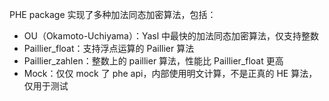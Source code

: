 PHE package 实现了多种加法同态加密算法，包括：

- OU（Okamoto-Uchiyama）：Yasl 中最快的加法同态加密算法，仅支持整数
- Paillier_float：支持浮点运算的 Paillier 算法
- Paillier_zahlen：整数上的 paillier 算法，性能比 Paillier_float 更高
- Mock：仅仅 mock 了 phe api，内部使用明文计算，不是正真的 HE 算法，仅用于测试
